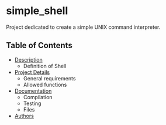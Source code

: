 # simple_shell

Project dedicated to create a simple UNIX command interpreter.

## Table of Contents

- [Description](#Description)
  - Definition of Shell
- [Project Details](#Project-Details)
  - General requirements
  - Allowed functions
- [Documentation](#Documentation)
  - Compilation
  - Testing
  - Files
- [Authors](#Authors)
